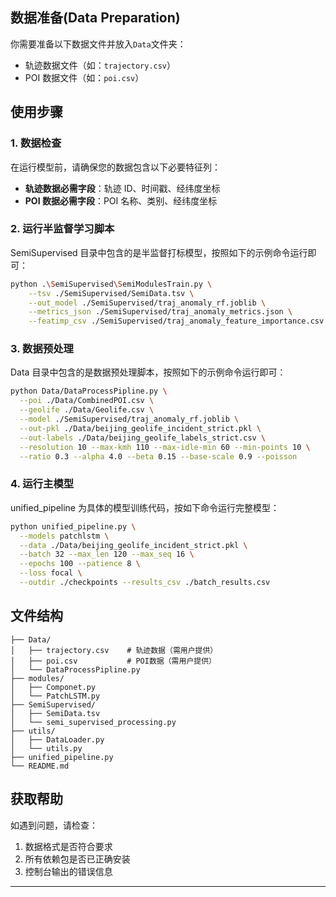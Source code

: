 ## 数据准备(Data Preparation)

你需要准备以下数据文件并放入`Data`文件夹：

- 轨迹数据文件（如：`trajectory.csv`）
- POI 数据文件（如：`poi.csv`）

## 使用步骤

### 1. 数据检查

在运行模型前，请确保您的数据包含以下必要特征列：

- **轨迹数据必需字段**：轨迹 ID、时间戳、经纬度坐标
- **POI 数据必需字段**：POI 名称、类别、经纬度坐标

### 2. 运行半监督学习脚本

SemiSupervised 目录中包含的是半监督打标模型，按照如下的示例命令运行即可：

```bash
python .\SemiSupervised\SemiModulesTrain.py \
    --tsv ./SemiSupervised/SemiData.tsv \
    --out_model ./SemiSupervised/traj_anomaly_rf.joblib \
    --metrics_json ./SemiSupervised/traj_anomaly_metrics.json \
    --featimp_csv ./SemiSupervised/traj_anomaly_feature_importance.csv
```

### 3. 数据预处理

Data 目录中包含的是数据预处理脚本，按照如下的示例命令运行即可：

```bash
python Data/DataProcessPipline.py \
  --poi ./Data/CombinedPOI.csv \
  --geolife ./Data/Geolife.csv \
  --model ./SemiSupervised/traj_anomaly_rf.joblib \
  --out-pkl ./Data/beijing_geolife_incident_strict.pkl \
  --out-labels ./Data/beijing_geolife_labels_strict.csv \
  --resolution 10 --max-kmh 110 --max-idle-min 60 --min-points 10 \
  --ratio 0.3 --alpha 4.0 --beta 0.15 --base-scale 0.9 --poisson
```

### 4. 运行主模型

unified_pipeline 为具体的模型训练代码，按如下命令运行完整模型：

```bash
python unified_pipeline.py \
  --models patchlstm \
  --data ./Data/beijing_geolife_incident_strict.pkl \
  --batch 32 --max_len 120 --max_seq 16 \
  --epochs 100 --patience 8 \
  --loss focal \
  --outdir ./checkpoints --results_csv ./batch_results.csv
```

## 文件结构

```
├── Data/
│   ├── trajectory.csv    # 轨迹数据（需用户提供）
│   ├── poi.csv           # POI数据（需用户提供）
│   └── DataProcessPipline.py
├── modules/
│   ├── Componet.py
│   └── PatchLSTM.py
├── SemiSupervised/
│   ├── SemiData.tsv
│   └── semi_supervised_processing.py
├── utils/
│   ├── DataLoader.py
│   └── utils.py
├── unified_pipeline.py
└── README.md

```

## 获取帮助

如遇到问题，请检查：

1. 数据格式是否符合要求
2. 所有依赖包是否已正确安装
3. 控制台输出的错误信息

---
